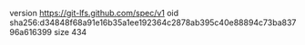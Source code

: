 version https://git-lfs.github.com/spec/v1
oid sha256:d34848f68a91e16b35a1ee192364c2878ab395c40e88894c73ba83796a616399
size 434
